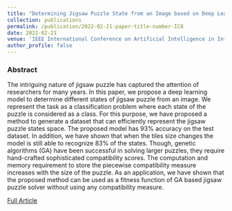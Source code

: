 ```yaml
---
title: "Determining Jigsaw Puzzle State from an Image based on Deep Learning"
collection: publications
permalink: /publication/2022-02-21-paper-title-number-IC8
date: 2022-02-21
venue: 'IEEE International Conference on Artificial Intelligence in Information and Communication (ICAIIC)'
author_profile: false
---
```

<h3>Abstract</h3>
<p>The intriguing nature of jigsaw puzzle has
captured the attention of researchers for many years. In this
paper, we propose a deep learning model to determine different
states of jigsaw puzzle from an image. We represent the task as
a classification problem where each state of the puzzle is
considered as a class. For this purpose, we have proposed a
method to generate a dataset that can efficiently represent the
jigsaw puzzle states space. The proposed model has 93%
accuracy on the test dataset. In addition, we have shown that
when the tiles size changes the model is still able to recognize
83% of the states. Though, genetic algorithms (GA) have been
successful in solving larger puzzles, they require hand-crafted
sophisticated compatibility scores. The computation and
memory requirement to store the piecewise compatibility
measure increases with the size of the puzzle. As an application,
we have shown that the proposed method can be used as a fitness
function of GA based jigsaw puzzle solver without using any
compatibility measure.</p>

[Full Article](https://ieeexplore.ieee.org/document/9722672)